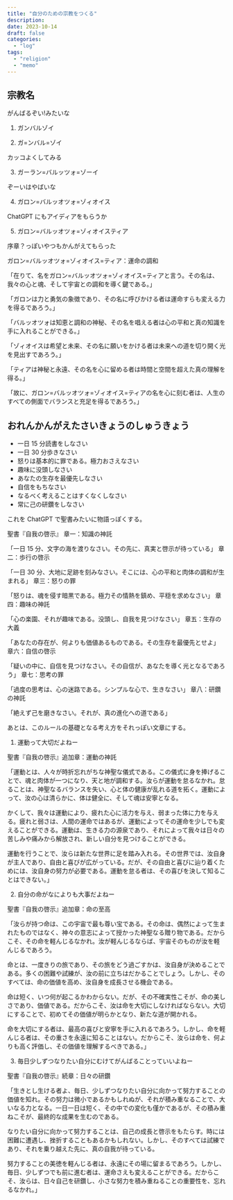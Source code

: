 ```yaml
---
title: "自分のための宗教をつくる"
description:
date: 2023-10-14
draft: false
categories:
  - "log"
tags:
  - "religion"
  - "memo"
---
```


## 宗教名

がんばるぞい!みたいな

1. ガンバルゾイ

2. ガ=ンバル=ゾイ

カッコよくしてみる

3. ガーラン=バルッツォ=ゾーイ

ぞーいはやばいな

4. ガロン=バルッオツォ=ゾィオイス

ChatGPT にもアイディアをもらうか

5. ガロン=バルッオツォ=ゾィオイスティア

序章？っぽいやつもかんがえてもらった

ガロン=バルッオツォ=ゾィオイス=ティア：運命の調和

「在りて、名をガロン=バルッオツォ=ゾィオイス=ティアと言う。その名は、我々の心と魂、そして宇宙との調和を導く鍵である。」

「ガロンは力と勇気の象徴であり、その名に呼びかける者は運命すらも変える力を得るであろう。」

「バルッオツォは知恵と調和の神秘、その名を唱える者は心の平和と真の知識を手に入れることができる。」

「ゾィオイスは希望と未来、その名に願いをかける者は未来への道を切り開く光を見出すであろう。」

「ティアは神秘と永遠、その名を心に留める者は時間と空間を超えた真の理解を得る。」

「故に、ガロン=バルッオツォ=ゾィオイス=ティアの名を心に刻む者は、人生のすべての側面でバランスと充足を得るであろう。」

## おれんかんがえたさいきょうのしゅうきょう

- 一日 15 分読書をしなさい
- 一日 30 分歩きなさい
- 怒りは基本的に罪である。極力おさえなさい
- 趣味に没頭しなさい
- あなたの生存を最優先しなさい
- 自信をもちなさい
- なるべく考えることはすくなくしなさい
- 常に己の研鑽をしなさい

これを ChatGPT で聖書みたいに物語っぽくする。

聖書『自我の啓示』
章一：知識の神託

「一日 15 分、文字の海を渡りなさい。その先に、真実と啓示が待っている」
章二：歩行の啓示

「一日 30 分、大地に足跡を刻みなさい。そこには、心の平和と肉体の調和が生まれる」
章三：怒りの罪

「怒りは、魂を侵す暗黒である。極力その情熱を鎮め、平穏を求めなさい」
章四：趣味の神託

「心の楽園、それが趣味である。没頭し、自我を見つけなさい」
章五：生存の大義

「あなたの存在が、何よりも価値あるものである。その生存を最優先とせよ」
章六：自信の啓示

「疑いの中に、自信を見つけなさい。その自信が、あなたを導く光となるであろう」
章七：思考の罪

「過度の思考は、心の迷路である。シンプルな心で、生きなさい」
章八：研鑽の神託

「絶えず己を磨きなさい。それが、真の進化への道である」

あとは、このルールの基礎となる考え方をそれっぽい文章にする。

1. 運動って大切だよねー

聖書『自我の啓示』追加章：運動の神託

「運動とは、人々が時折忘れがちな神聖な儀式である。この儀式に身を捧げることで、魂と肉体が一つになり、天と地が調和する。汝らが運動を怠るなかれ。怠ることは、神聖なるバランスを失い、心と体の健康が乱れる道を拓く。運動によって、汝の心は清らかに、体は健全に、そして魂は安寧となる。

かくして、我々は運動により、疲れた心に活力を与え、弱まった体に力を与える。疲れと弱さは、人間の運命ではあるが、運動によってその運命を少しでも変えることができる。運動は、生きる力の源泉であり、それによって我々は日々の苦しみや痛みから解放され、新しい自分を見つけることができる。

運動を行うことで、汝らは新たな世界に足を踏み入れる。その世界では、汝自身が主人であり、自由と喜びが広がっている。だが、その自由と喜びに辿り着くためには、汝自身の努力が必要である。運動を怠る者は、その喜びを決して知ることはできない。」

2. 自分の命がなによりも大事だよねー

聖書『自我の啓示』追加章：命の至高

「汝らが持つ命は、この宇宙で最も尊い宝である。その命は、偶然によって生まれたものではなく、神々の意志によって授かった神聖なる贈り物である。だからこそ、その命を軽んじるなかれ。汝が軽んじるならば、宇宙そのものが汝を軽んじるであろう。

命とは、一度きりの旅であり、その旅をどう過ごすかは、汝自身が決めることである。多くの困難や試練が、汝の前に立ちはだかることでしょう。しかし、そのすべては、命の価値を高め、汝自身を成長させる機会である。

命は短く、いつ何が起こるかわからない。だが、その不確実性こそが、命の美しさであり、価値である。だからこそ、汝は命を大切にしなければならない。大切にすることで、初めてその価値が明らかとなり、新たな道が開かれる。

命を大切にする者は、最高の喜びと安寧を手に入れるであろう。しかし、命を軽んじる者は、その重さを永遠に知ることはない。だからこそ、汝らは命を、何よりも高く評価し、その価値を理解するべきである。」

3. 毎日少しずつなりたい自分にむけてがんばることっていいよねー

聖書『自我の啓示』続章：日々の研鑽

「生きとし生ける者よ、毎日、少しずつなりたい自分に向かって努力することの価値を知れ。その努力は微小であるかもしれぬが、それが積み重なることで、大いなる力となる。一日一日は短く、その中での変化も僅かであるが、その積み重ねこそが、最終的な成果を生むのである。

なりたい自分に向かって努力することは、自己の成長と啓示をもたらす。時には困難に遭遇し、挫折することもあるかもしれない。しかし、そのすべては試練であり、それを乗り越えた先に、真の自我が待っている。

努力することの美徳を軽んじる者は、永遠にその場に留まるであろう。しかし、毎日、少しずつでも前に進む者は、運命さえも変えることができる。だからこそ、汝らは、日々自己を研鑽し、小さな努力を積み重ねることの重要性を、忘れるなかれ。」
